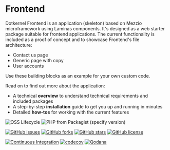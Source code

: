 # Frontend

Dotkernel Frontend is an application (skeleton) based on Mezzio microframework using Laminas components.
It's designed as a web starter package suitable for frontend applications.
The current functionality is included as a proof of concept and to showcase Frontend's file architecture:

- Contact us page
- Generic page with copy
- User accounts

Use these building blocks as an example for your own custom code.

Read on to find out more about the application:

- A technical **overview** to understand technical requirements and included packages
- A step-by-step **installation** guide to get you up and running in minutes
- Detailed **how-tos** for working with the current features 

![OSS Lifecycle](https://img.shields.io/osslifecycle/dotkernel/frontend)
![PHP from Packagist (specify version)](https://img.shields.io/packagist/php-v/dotkernel/frontend/4.2.0)

[![GitHub issues](https://img.shields.io/github/issues/dotkernel/frontend)](https://github.com/dotkernel/frontend/issues)
[![GitHub forks](https://img.shields.io/github/forks/dotkernel/frontend)](https://github.com/dotkernel/frontend/network)
[![GitHub stars](https://img.shields.io/github/stars/dotkernel/frontend)](https://github.com/dotkernel/frontend/stargazers)
[![GitHub license](https://img.shields.io/github/license/dotkernel/frontend)](https://github.com/dotkernel/frontend/blob/5.0/LICENSE.md)

[![Continuous Integration](https://github.com/dotkernel/frontend/actions/workflows/continuous-integration.yml/badge.svg?branch=5.0)](https://github.com/dotkernel/frontend/actions/workflows/continuous-integration.yml)
[![codecov](https://codecov.io/gh/dotkernel/frontend/graph/badge.svg?token=BQS43UWAM4)](https://codecov.io/gh/dotkernel/frontend)
[![Qodana](https://github.com/dotkernel/frontend/actions/workflows/qodana_code_quality.yml/badge.svg)](https://github.com/dotkernel/frontend/actions/workflows/qodana_code_quality.yml)
